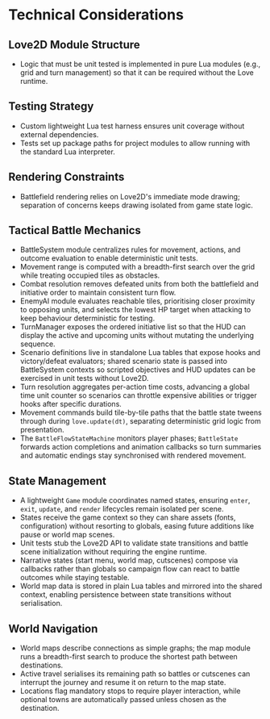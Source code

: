 # Technical Considerations

## Love2D Module Structure
- Logic that must be unit tested is implemented in pure Lua modules (e.g., grid and turn management) so that it can be required without the Love runtime.

## Testing Strategy
- Custom lightweight Lua test harness ensures unit coverage without external dependencies.
- Tests set up package paths for project modules to allow running with the standard Lua interpreter.

## Rendering Constraints
- Battlefield rendering relies on Love2D's immediate mode drawing; separation of concerns keeps drawing isolated from game state logic.

## Tactical Battle Mechanics
- BattleSystem module centralizes rules for movement, actions, and outcome evaluation to enable deterministic unit tests.
- Movement range is computed with a breadth-first search over the grid while treating occupied tiles as obstacles.
- Combat resolution removes defeated units from both the battlefield and initiative order to maintain consistent turn flow.
- EnemyAI module evaluates reachable tiles, prioritising closer proximity to opposing units, and selects the lowest HP target when attacking to keep behaviour deterministic for testing.
- TurnManager exposes the ordered initiative list so that the HUD can display the active and upcoming units without mutating the underlying sequence.
- Scenario definitions live in standalone Lua tables that expose hooks and victory/defeat evaluators; shared scenario state is passed into BattleSystem contexts so scripted objectives and HUD updates can be exercised in unit tests without Love2D.
- Turn resolution aggregates per-action time costs, advancing a global time unit counter so scenarios can throttle expensive abilities or trigger hooks after specific durations.
- Movement commands build tile-by-tile paths that the battle state tweens through during `love.update(dt)`, separating deterministic grid logic from presentation.
- The `BattleFlowStateMachine` monitors player phases; `BattleState` forwards action completions and animation callbacks so turn summaries and automatic endings stay synchronised with rendered movement.

## State Management
- A lightweight `Game` module coordinates named states, ensuring `enter`, `exit`, `update`, and `render` lifecycles remain isolated per scene.
- States receive the game context so they can share assets (fonts, configuration) without resorting to globals, easing future additions like pause or world map scenes.
- Unit tests stub the Love2D API to validate state transitions and battle scene initialization without requiring the engine runtime.
- Narrative states (start menu, world map, cutscenes) compose via callbacks rather than globals so campaign flow can react to battle outcomes while staying testable.
- World map data is stored in plain Lua tables and mirrored into the shared context, enabling persistence between state transitions without serialisation.

## World Navigation
- World maps describe connections as simple graphs; the map module runs a breadth-first search to produce the shortest path between destinations.
- Active travel serialises its remaining path so battles or cutscenes can interrupt the journey and resume it on return to the map state.
- Locations flag mandatory stops to require player interaction, while optional towns are automatically passed unless chosen as the destination.
